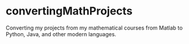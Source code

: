# convertingMathProjects
Converting my projects from my mathematical courses from Matlab to Python, Java, and other modern languages.
